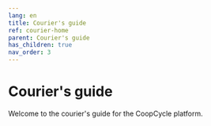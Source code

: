 ```yaml
---
lang: en
title: Courier's guide
ref: courier-home
parent: Courier's guide
has_children: true
nav_order: 3
---
```


# Courier's guide

Welcome to the courier's guide for the CoopCycle platform.
